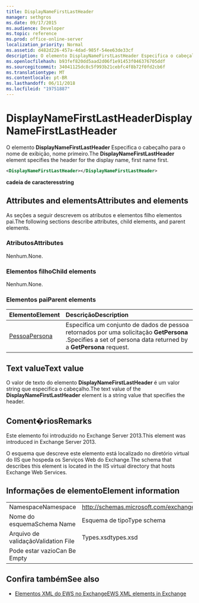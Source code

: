 ```yaml
---
title: DisplayNameFirstLastHeader
manager: sethgros
ms.date: 09/17/2015
ms.audience: Developer
ms.topic: reference
ms.prod: office-online-server
localization_priority: Normal
ms.assetid: d482d226-457a-4dad-985f-54ee63de33cf
description: O elemento DisplayNameFirstLastHeader Especifica o cabeçalho para o nome de exibição, nome primeiro.
ms.openlocfilehash: b93fef820dd5aad2d06f1e91453f046376705ddf
ms.sourcegitcommit: 34041125dc8c5f993b21cebfc4f8b72f0fd2cb6f
ms.translationtype: MT
ms.contentlocale: pt-BR
ms.lasthandoff: 06/11/2018
ms.locfileid: "19751887"
---
```

# <a name="displaynamefirstlastheader"></a><span data-ttu-id="967e8-103">DisplayNameFirstLastHeader</span><span class="sxs-lookup"><span data-stu-id="967e8-103">DisplayNameFirstLastHeader</span></span>

<span data-ttu-id="967e8-104">O elemento **DisplayNameFirstLastHeader** Especifica o cabeçalho para o nome de exibição, nome primeiro.</span><span class="sxs-lookup"><span data-stu-id="967e8-104">The **DisplayNameFirstLastHeader** element specifies the header for the display name, first name first.</span></span> 
  
```XML
<DisplayNameFirstLastHeader></DisplayNameFirstLastHeader>
```

 <span data-ttu-id="967e8-105">**cadeia de caracteres**</span><span class="sxs-lookup"><span data-stu-id="967e8-105">**string**</span></span>
## <a name="attributes-and-elements"></a><span data-ttu-id="967e8-106">Attributes and elements</span><span class="sxs-lookup"><span data-stu-id="967e8-106">Attributes and elements</span></span>

<span data-ttu-id="967e8-107">As seções a seguir descrevem os atributos e elementos filho elementos pai.</span><span class="sxs-lookup"><span data-stu-id="967e8-107">The following sections describe attributes, child elements, and parent elements.</span></span>
  
### <a name="attributes"></a><span data-ttu-id="967e8-108">Atributos</span><span class="sxs-lookup"><span data-stu-id="967e8-108">Attributes</span></span>

<span data-ttu-id="967e8-109">Nenhum.</span><span class="sxs-lookup"><span data-stu-id="967e8-109">None.</span></span>
  
### <a name="child-elements"></a><span data-ttu-id="967e8-110">Elementos filho</span><span class="sxs-lookup"><span data-stu-id="967e8-110">Child elements</span></span>

<span data-ttu-id="967e8-111">Nenhum.</span><span class="sxs-lookup"><span data-stu-id="967e8-111">None.</span></span>
  
### <a name="parent-elements"></a><span data-ttu-id="967e8-112">Elementos pai</span><span class="sxs-lookup"><span data-stu-id="967e8-112">Parent elements</span></span>

|<span data-ttu-id="967e8-113">**Elemento**</span><span class="sxs-lookup"><span data-stu-id="967e8-113">**Element**</span></span>|<span data-ttu-id="967e8-114">**Descrição**</span><span class="sxs-lookup"><span data-stu-id="967e8-114">**Description**</span></span>|
|:-----|:-----|
|[<span data-ttu-id="967e8-115">Pessoa</span><span class="sxs-lookup"><span data-stu-id="967e8-115">Persona</span></span>](persona.md) <br/> |<span data-ttu-id="967e8-116">Especifica um conjunto de dados de pessoa retornados por uma solicitação **GetPersona** .</span><span class="sxs-lookup"><span data-stu-id="967e8-116">Specifies a set of persona data returned by a **GetPersona** request.</span></span>  <br/> |
   
## <a name="text-value"></a><span data-ttu-id="967e8-117">Text value</span><span class="sxs-lookup"><span data-stu-id="967e8-117">Text value</span></span>

<span data-ttu-id="967e8-118">O valor de texto do elemento **DisplayNameFirstLastHeader** é um valor string que especifica o cabeçalho.</span><span class="sxs-lookup"><span data-stu-id="967e8-118">The text value of the **DisplayNameFirstLastHeader** element is a string value that specifies the header.</span></span> 
  
## <a name="remarks"></a><span data-ttu-id="967e8-119">Coment�rios</span><span class="sxs-lookup"><span data-stu-id="967e8-119">Remarks</span></span>

<span data-ttu-id="967e8-120">Este elemento foi introduzido no Exchange Server 2013.</span><span class="sxs-lookup"><span data-stu-id="967e8-120">This element was introduced in Exchange Server 2013.</span></span>
  
<span data-ttu-id="967e8-121">O esquema que descreve este elemento está localizado no diretório virtual do IIS que hospeda os Serviços Web do Exchange.</span><span class="sxs-lookup"><span data-stu-id="967e8-121">The schema that describes this element is located in the IIS virtual directory that hosts Exchange Web Services.</span></span>
  
## <a name="element-information"></a><span data-ttu-id="967e8-122">Informações de elemento</span><span class="sxs-lookup"><span data-stu-id="967e8-122">Element information</span></span>

|||
|:-----|:-----|
|<span data-ttu-id="967e8-123">Namespace</span><span class="sxs-lookup"><span data-stu-id="967e8-123">Namespace</span></span>  <br/> |http://schemas.microsoft.com/exchange/services/2006/types  <br/> |
|<span data-ttu-id="967e8-124">Nome do esquema</span><span class="sxs-lookup"><span data-stu-id="967e8-124">Schema Name</span></span>  <br/> |<span data-ttu-id="967e8-125">Esquema de tipo</span><span class="sxs-lookup"><span data-stu-id="967e8-125">Type schema</span></span>  <br/> |
|<span data-ttu-id="967e8-126">Arquivo de validação</span><span class="sxs-lookup"><span data-stu-id="967e8-126">Validation File</span></span>  <br/> |<span data-ttu-id="967e8-127">Types.xsd</span><span class="sxs-lookup"><span data-stu-id="967e8-127">types.xsd</span></span>  <br/> |
|<span data-ttu-id="967e8-128">Pode estar vazio</span><span class="sxs-lookup"><span data-stu-id="967e8-128">Can Be Empty</span></span>  <br/> ||
   
## <a name="see-also"></a><span data-ttu-id="967e8-129">Confira também</span><span class="sxs-lookup"><span data-stu-id="967e8-129">See also</span></span>

- [<span data-ttu-id="967e8-130">Elementos XML do EWS no Exchange</span><span class="sxs-lookup"><span data-stu-id="967e8-130">EWS XML elements in Exchange</span></span>](ews-xml-elements-in-exchange.md)

